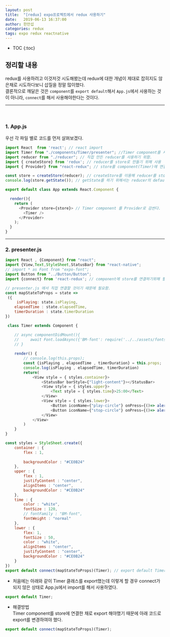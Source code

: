 ```yaml
---
layout: post
title:  "[redux] expo프로젝트에서 redux 사용하기"
date:   2019-06-13 16:37:00
author: 한만섭
categories: redux
tags: expo redux reactnative
---
```


* TOC
{:toc}






## 정리할 내용

redux를 사용하려고 이것저것 시도해봤는데 redux에 대한 개념이 제대로 잡히지도 않은채로 시도하다보니 삽질을 정말 많이했다.  
결론적으로 깨달은 것은 `component`를 `export default`해서 `App.js`에서 사용하는 것이 아니라, `connect`를 해서 사용해야한다는 것이다.  

***

　  

### 1. App.js
우선 각 파일 별로 코드를 먼저 살펴보겠다.  

```javascript
import React  from 'react'; // react import
import Timer from "./components/Timer/presenter"; //Timer component를 사용하기위해 import 
import reducer from "./reducer"; // 직접 만든 reducer를 사용하기 위함. 
import { createStore} from 'redux'; // reducer를 store로 만들기 위해 사용 
import { Provider} from "react-redux"; // store를 component(Timer)에 연결하기 위해 사용 

const store = createStore(reducer); // createStore를 이용해 reducer를 store로 만들어서 const 변수에 넣음. 
console.log(store.getState()); // getState를 하기 위해서는 reducer의 default일 때 state를 주어야함.  // store의 state를 확인하기위한 코드

export default class App extends React.Component {

  render(){
    return (
      <Provider store={store}> // Timer component 를 Provider로 감싼다. 
        <Timer />
      </Provider>
    );  
  }
}
```

***



<script async src="https://pagead2.googlesyndication.com/pagead/js/adsbygoogle.js"></script>
<!-- 수평 디스플레이 광고 -->
<ins class="adsbygoogle"
     style="display:block"
     data-ad-client="ca-pub-4877378276818686"
     data-ad-slot="4963641784"
     data-ad-format="auto"
     data-full-width-responsive="true"></ins>
<script>
     (adsbygoogle = window.adsbygoogle || []).push({});
</script>







### 2. presenter.js

```javascript
import React , {Component} from "react";
import {View,Text,StyleSheet,StatusBar} from "react-native";
// import * as Font from "expo-font";
import Button from "../Button/Button";
import {connect} from 'react-redux'; // component에 store를 연결하기위해 필요함. 

// presenter.js 에서 직접 연결할 것이기 때문에 필요함. 
const mapStateToProps = state =>
 ({ 
     isPlaying: state.isPlaying,
    elapsedTime : state.elapsedTime,
    timerDuration : state.timerDuration
})

 class Timer extends Component {

    // async componentDidMount(){
    //     await Font.loadAsync({'BM-font': require('../../assets/fonts/BMHANNAPro.ttf')});
    // }
    
    render() {
        // console.log(this.props);
        const {isPlaying , elapsedTime , timerDuration} = this.props;
        console.log(isPlaying , elapsedTime, timerDuration)
        return(
            <View style = { styles.container}>
                <StatusBar barStyle={"light-content"}></StatusBar>
                <View style = { styles.upper}>
                    <Text style = { styles.time}>25:00</Text>
                </View>
                <View style = { styles.lower}>
                    <Button iconName={"play-circle"} onPress={()=> alert("it works")}></Button>
                    <Button iconName={"stop-circle"} onPress={()=> alert("it works")}></Button>
                </View>
            </View>
        )
    }
}

const styles = StyleSheet.create({
    container : {
        flex : 1,
        
        backgroundColor : "#CE0B24"
    },
    upper : {
        flex : 1,
        justifyContent : "center",
        alignItems : "center",
        backgroundColor : "#CE0B24"
    },
    time : {
        color : "white",
        fontSize : 120,
        // fontFamily : "BM-font",
        fontWeight : "normal"
    },
    lower : {
        flex: 1,
        fontSize : 50,
        color : "white",
        alignItems : "center",
        justifyContent : "center",
        backgroundColor : "#CE0B24"
    }
})
export default connect(mapStateToProps)(Timer); // export default Timer; 대신에 connect해서 export해야하는 것이 문제였음. 
```

* 처음에는 아래와 같이 Timer 클래스를 export했는데 이렇게 할 경우 connect가 되지 않은 상태로 App.js에서 import를 해서 사용하였다.
```javascript
export default Timer;
```

* 해결방법   
  Timer component를 store에 연결한 채로 export 해야했기 때문에 아래 코드로 export를 변경하여야 했다.  
 ```javascript
 export default connect(mapStateToProps)(Timer);
 ```




